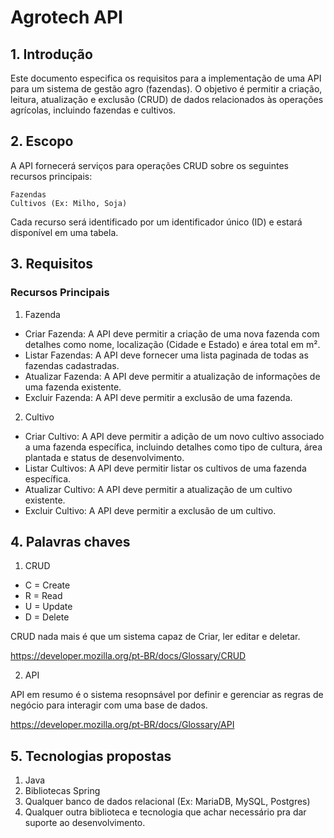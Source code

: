 # Agrotech API

## 1. Introdução

Este documento especifica os requisitos para a implementação de uma API para um sistema de gestão agro (fazendas). O objetivo é permitir a criação, leitura, atualização e exclusão (CRUD) de dados relacionados às operações agrícolas, incluindo fazendas e cultivos.

## 2. Escopo

A API fornecerá serviços para operações CRUD sobre os seguintes recursos principais:

    Fazendas
    Cultivos (Ex: Milho, Soja)

Cada recurso será identificado por um identificador único (ID) e estará disponível em uma tabela.

## 3. Requisitos
### Recursos Principais

1. Fazenda
- Criar Fazenda: A API deve permitir a criação de uma nova fazenda com detalhes como nome, localização (Cidade e Estado) e  área total em m².
- Listar Fazendas: A API deve fornecer uma lista paginada de todas as fazendas cadastradas.
- Atualizar Fazenda: A API deve permitir a atualização de informações de uma fazenda existente.
- Excluir Fazenda: A API deve permitir a exclusão de uma fazenda.

2. Cultivo
- Criar Cultivo: A API deve permitir a adição de um novo cultivo associado a uma fazenda específica, incluindo detalhes como tipo de cultura, área plantada e status de desenvolvimento.
- Listar Cultivos: A API deve permitir listar os cultivos de uma fazenda específica.
- Atualizar Cultivo: A API deve permitir a atualização de um cultivo existente.
- Excluir Cultivo: A API deve permitir a exclusão de um cultivo.

## 4. Palavras chaves
1. CRUD
- C = Create
- R = Read
- U = Update
- D = Delete

CRUD nada mais é que um sistema capaz de Criar, ler editar e deletar. 

https://developer.mozilla.org/pt-BR/docs/Glossary/CRUD

2. API

API em resumo é o sistema resopnsável por definir e gerenciar as regras de negócio para interagir com uma base de dados.

https://developer.mozilla.org/pt-BR/docs/Glossary/API

## 5. Tecnologias propostas
1. Java
2. Bibliotecas Spring
3. Qualquer banco de dados relacional (Ex: MariaDB, MySQL, Postgres)
4. Qualquer outra biblioteca e tecnologia que achar necessário pra dar suporte ao desenvolvimento.

